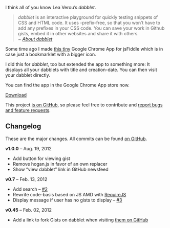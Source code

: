 I think all of you know Lea Verou’s *dabblet*.

> *dabblet* is an interactive playground for quickly testing snippets of CSS and HTML code. It uses -prefix-free, so that you won’t have to add any prefixes in your CSS code. You can save your work in Github gists, embed it in other websites and share it with others.<br>
<cite>~&nbsp;<a href="http://dabblet.com/help/" target="_blank">About *dabblet*</a></cite>


Some time ago I made <a href="https://chrome.google.com/webstore/detail/hiigmadmngbpbmacbkfngpkjfmmpagfk" title="jsFiddle Chrome App on the App Store" target="_blank">this tiny</a> Google Chrome App for jsFiddle which is in case just a bookmarklet with a bigger icon.

I did this for *dabblet*, too but extended the app to something more: It displays all your dabblets with title and creation-date. You can then visit your dabblet directly.

You can find the app in the Google Chrome App store now.

<a href="https://chrome.google.com/webstore/detail/ehlimmpmogmglpfidpkbocdblhlnofke" title="Download the App in the Google Chrome App Store" class="button" target="_blank">Download</a>

This project <a href="https://github.com/drublic/dabblet-chrome-app" title="Find the Chrome App on GitHub" target="_blank">is on GitHub</a>, so please feel free to contribute and <a href="https://github.com/drublic/dabblet-chrome-app/issues" title="Report bugs and feature requests on GitHub" target="_blank">report bugs and feature requests</a>.
<h2 id="changelog">Changelog</h2>

These are the major changes. All commits can be found <a href="https://github.com/drublic/dabblet-chrome-app/commits/master" title="Commit History for the Chrome App - dabblet">on GitHub</a>.

<strong>v1.0.0</strong> – Aug. 19, 2012
<ul>
<li>Add button for viewing gist</li>
<li>Remove hogan.js in favor of an own replacer</li>
<li>Show “view dabblet” link in GitHub newsfeed</li>
</ul>

<strong>v0.7</strong> – Feb. 13, 2012
<ul>
<li>Add search – <a href="https://github.com/drublic/dabblet-chrome-app/issues/2">#2</a></li>
<li>Rewrite code-basis based on JS AMD with <a href="http://requirejs.org/" title="RequireJS">RequireJS</a></li>
<li>Display message if user has no gists to display – <a href="https://github.com/drublic/dabblet-chrome-app/issues/3">#3</a></li>
</ul>

<strong>v0.45</strong> – Feb. 02, 2012
<ul>
<li>Add a link to fork Gists on dabblet when visiting <a href="https://gist.github.com/">them on GitHub</a></li>
</ul>
